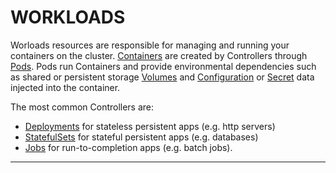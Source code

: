 # <strong>WORKLOADS</strong>

Worloads resources are responsible for managing and running your containers on the cluster.  [Containers](#container-v1-core) are created
by Controllers through [Pods](#pod-v1-core).  Pods run Containers and provide environmental dependencies such as shared or
persistent storage [Volumes](#volume-v1-core) and [Configuration](#configmap-v1-core) or [Secret](#secret-v1-core) data injected into the
container.

The most common Controllers are:

- [Deployments](#deployment-v1beta1-apps) for stateless persistent apps (e.g. http servers)
- [StatefulSets](#statefulset-v1beta1-apps) for stateful persistent apps (e.g. databases)
- [Jobs](#job-v1-batch) for run-to-completion apps (e.g. batch jobs).

------------
